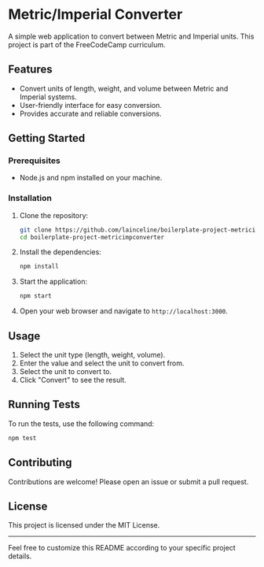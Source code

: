 # Metric/Imperial Converter

A simple web application to convert between Metric and Imperial units. This project is part of the FreeCodeCamp curriculum.

## Features

- Convert units of length, weight, and volume between Metric and Imperial systems.
- User-friendly interface for easy conversion.
- Provides accurate and reliable conversions.

## Getting Started

### Prerequisites

- Node.js and npm installed on your machine.

### Installation

1. Clone the repository:

   ```sh
   git clone https://github.com/lainceline/boilerplate-project-metricimpconverter.git
   cd boilerplate-project-metricimpconverter
   ```

2. Install the dependencies:

   ```sh
   npm install
   ```

3. Start the application:

   ```sh
   npm start
   ```

4. Open your web browser and navigate to `http://localhost:3000`.

## Usage

1. Select the unit type (length, weight, volume).
2. Enter the value and select the unit to convert from.
3. Select the unit to convert to.
4. Click "Convert" to see the result.

## Running Tests

To run the tests, use the following command:

```sh
npm test
```

## Contributing

Contributions are welcome! Please open an issue or submit a pull request.

## License

This project is licensed under the MIT License.

---

Feel free to customize this README according to your specific project details.
